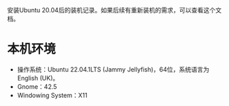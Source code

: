 安装Ubuntu 20.04后的装机记录。如果后续有重新装机的需求，可以查看这个文档。
# 本机环境
- 操作系统：Ubuntu 22.04.1LTS (Jammy Jellyfish)，64位，系统语言为English (UK)。
- Gnome：42.5
- Windowing System：X11
